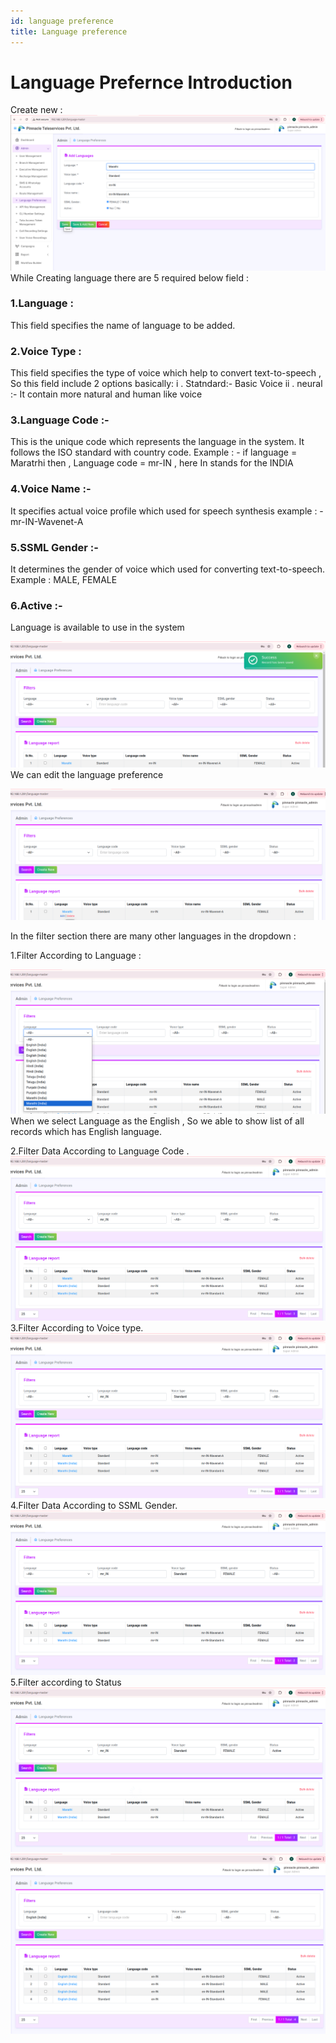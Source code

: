 ```yaml
---
id: language preference
title: Language preference
---
```


#  Language Prefernce Introduction

Create new :
![LNG](images/lng1.png)
While Creating language there are 5 required below field :

### 1.Language : 
This field specifies the name of language to be added.

### 2.Voice Type : 
This field specifies the type of voice which help to 	convert text-to-speech ,
          So this field include 2 options basically:
        i . Statndard:- Basic Voice
        ii . neural :- It contain more natural and human like voice

### 3.Language Code :- 
This is the unique code which represents the 							  language in the system.
                 It follows the ISO standard with country code.
                 Example : - if language = Maratrhi then ,
Language code = mr-IN , here In stands for the INDIA

### 4.Voice Name :- 
It specifies actual voice profile which used for speech 					synthesis example : - mr-IN-Wavenet-A

### 5.SSML Gender :- 
It determines the gender of voice which used for 						converting text-to-speech.
Example : MALE, FEMALE

### 6.Active :-
 Language is available to use in the system 

 ![LNG](images/lng2.png)
We can edit the language preference

![LNG](images/lng3.png)

In the filter section there are many other languages in the dropdown :

1.Filter According to Language :

![LNG](images/lng4.png)
    When we select Language as the English , So we able to show list of all records which has English language.

2.Filter Data According to Language Code .
![LNG](images/lng5.png)
3.Filter According to Voice type.
![LNG](images/lng6.png)
4.Filter Data According to SSML Gender. 
![LNG](images/lng7.png)
5.Filter according to Status 
![LNG](images/lng8.png)
![LNG](images/lng9.png)